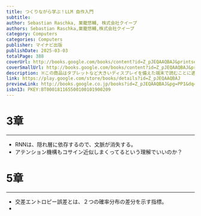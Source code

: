 ```yaml
---
title: つくりながら学ぶ！LLM 自作入門
subtitle: 
author: Sebastian Raschka, 巣籠悠輔, 株式会社クイープ
authors: Sebastian Raschka,巣籠悠輔,株式会社クイープ
category: Computers
categories: Computers
publisher: マイナビ出版
publishDate: 2025-03-03
totalPage: 388
coverUrl: http://books.google.com/books/content?id=Z_pJEQAAQBAJ&printsec=frontcover&img=1&zoom=1&edge=curl&source=gbs_api
coverSmallUrl: http://books.google.com/books/content?id=Z_pJEQAAQBAJ&printsec=frontcover&img=1&zoom=5&edge=curl&source=gbs_api
description: ※この商品はタブレットなど大きいディスプレイを備えた端末で読むことに適しています。また、文字だけを拡大することや、文字列のハイライト、検索、辞書の参照、引用などの機能が使用できません。 LLM (大規模言語モデル) をつくりながら学ぼう！ 本書はGPT型のLLM (大規模言語モデル) を一から理解して構築するために書かれました。最後まで読めばLLMの仕組みがしっかりと理解でき、独自のモデルを構築するためのスキルを身につけることができます。作成するモデルは大規模な基礎モデルと比べると規模は小さいものの概念は同じであり、最先端のLLMの構築に使われているメカニズムやテクニックを理解するための強力なツールとなるでしょう。 1章 大規模言語モデルを理解する 2章 テキストデータの準備 3章 Attentionメカニズムのコーディング 4章 テキストを生成するためのGPTモデルを一から実装する 5章 ラベルなしデータでの事前学習 6章 分類のためのファインチューニング 7章 指示に従うためのファインチューニング 付録A PyTorch 入門 付録B 参考資料 付録C 練習問題の解答 付録D 訓練ループに高度なテクニックを追加する 付録E LoRAによるパラメータ効率のよいファインチューニング Sebastian Raschka（セバスチャン・ラシュカ）： Lightning AI社でAIとLLM の研究開発に注力。以前はウィスコンシン大学マディソン校統計学部助教授。著書に『Python機械学習プログラミング［第3版］ 達人データサイエンティストによる理論と実践』（インプレス）がある。 ［監訳］巣籠 悠輔（すごもり ゆうすけ）： 株式会社MIRA代表取締役、日本ディープラーニング協会有識者会員。2018年にForbes 30 Under 30 Asia 2018 に選出。著書に『詳解ディープラーニング』、監訳書に『Pythonによるディープラーニング』(マイナビ出版) 等がある。 ［翻訳］株式会社クイープ： 1995年、米国サンフランシスコに設立。コンピュータシステムの開発、ローカライズ、コンサルティングを手がけている。2001年に日本法人を設立。主な訳書に『Python機械学習プログラミング［第3版］』『プログラマーなら知っておきたい40のアルゴリズム』（インプレス）、『なっとく！ AIアルゴリズム』（翔泳社）、『Pythonによるディープラーニング』（マイナビ出版）などがある。 http://www.quipu.co.jp ※この商品は固定レイアウト型の電子書籍です。 ※この商品はタブレットなど大きいディスプレイを備えた端末で読むことに適しています。また、文字列のハイライトや検索、辞書の参照、引用などの機能が使用できません。 ※お使いの端末で無料サンプルをお試しいただいた上でのご購入をお願いいたします。
link: https://play.google.com/store/books/details?id=Z_pJEQAAQBAJ
previewLink: http://books.google.co.jp/books?id=Z_pJEQAAQBAJ&pg=PP1&dq=%E4%BD%9C%E3%82%8A%E3%81%AA%E3%81%8C%E3%82%89%E5%AD%A6%E3%81%B6!+LLM&hl=&as_pt=BOOKS&cd=1&source=gbs_api
isbn13: PKEY:BT000181165500100101900209
---
```

# 3章
___
- RNNは、隠れ層に依存するので、文脈が消失する。
- アテンション機構もコサイン近似しまくってるという理解でいいのか？

# 5章
___
- 交差エントロピー誤差とは、２つの確率分布の差分を示す指標。
- 